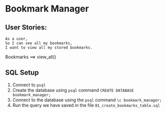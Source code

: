 # Bookmark Manager

## User Stories:

```
As a user,
So I can see all my bookmarks,
I want to view all my stored bookmarks.
```

Bookmarks ==> view_all()

## SQL Setup

1. Connect to `psql`
2. Create the database using `psql` command `CREATE DATABASE bookmark_manager;`
3. Connect to the database using the `psql` command `\c bookmark_manager;`
4. Run the query we have saved in the file `01_create_bookmarks_table.sql`
